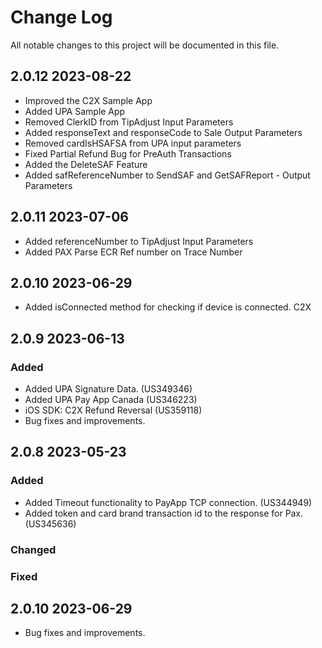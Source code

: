 # Change Log
All notable changes to this project will be documented in this file.

## 2.0.12 2023-08-22
- Improved the C2X Sample App
- Added UPA Sample App
- Removed ClerkID from TipAdjust Input Parameters 
- Added responseText and responseCode to Sale Output Parameters 
- Removed cardIsHSAFSA from UPA input parameters 
- Fixed Partial Refund Bug for PreAuth Transactions
- Added the DeleteSAF Feature  
- Added safReferenceNumber to SendSAF and GetSAFReport - Output Parameters

## 2.0.11 2023-07-06
- Added referenceNumber to TipAdjust Input Parameters
- Added PAX Parse ECR Ref number on Trace Number

## 2.0.10 2023-06-29
- Added isConnected method for checking if device is connected. C2X

## 2.0.9 2023-06-13
### Added
- Added UPA Signature Data. (US349346)
- Added UPA Pay App Canada (US346223)
- iOS SDK: C2X Refund Reversal (US359118)
- Bug fixes and improvements.

## 2.0.8 2023-05-23
### Added
- Added Timeout functionality to PayApp TCP connection. (US344949)
- Added token and card brand transaction id to the response for Pax. (US345636)


### Changed
 
### Fixed

## 2.0.10 2023-06-29
- Bug fixes and improvements.